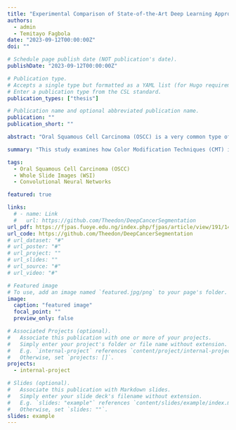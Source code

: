 ```yaml
---
title: "Experimental Comparison of State-of-the-Art Deep Learning Approaches for Oral Squamous Cell Carcinoma Cancer Segmentation"
authors:
  - admin
  - Temitayo Fagbola
date: "2023-09-12T00:00:00Z"
doi: ""

# Schedule page publish date (NOT publication's date).
publishDate: "2023-09-12T00:00:00Z"

# Publication type.
# Accepts a single type but formatted as a YAML list (for Hugo requirements).
# Enter a publication type from the CSL standard.
publication_types: ["thesis"]

# Publication name and optional abbreviated publication name.
publication: ""
publication_short: ""

abstract: "Oral Squamous Cell Carcinoma (OSCC) is a very common type of cancer that affects and can occur anywhere in the oral cavity. The segmentation of carcinoma cells from their non-carcinoma counterparts using deep learning architectures has been researched in some of the current studies, but further study is required in this area. In this research, the performance of the U-Net architecture and five modifications of the U-Net design is experimentally compared for the segmentation of OSCC images. High-quality Whole Slide Images (WSI) samples from the Oral Cancer (ORCA) dataset were used. Image augmentation and some other data preprocessing techniques were also used on the images before they were fed into the deep learning architectures. The architecture that gave the best performance is the U-Net with Inception-Resnet-v2 with an IOU score of 0.87, an F1 score of 0.86, a sensitivity of 0.86, and a specificity of 0.93. A key result of this research is that all of the U-Net modifications performed better when compared to the U- Net architecture."

summary: "This study examines how Color Modification Techniques (CMT) improve the performance of U-Net-based models in segmenting Oral Squamous Cell Carcinoma (OSCC) using a dataset of 200 images. Results show that CMT enhances segmentation accuracy and efficiency."

tags:
  - Oral Squamous Cell Carcinoma (OSCC)
  - Whole Slide Images (WSI)
  - Convolutional Neural Networks

featured: true

links:
  # - name: Link
  #   url: https://github.com/Theedon/DeepCancerSegmentation
url_pdf: https://fjpas.fuoye.edu.ng/index.php/fjpas/article/view/191/140
url_code: https://github.com/Theedon/DeepCancerSegmentation
# url_dataset: "#"
# url_poster: "#"
# url_project: ""
# url_slides: ""
# url_source: "#"
# url_video: "#"

# Featured image
# To use, add an image named `featured.jpg/png` to your page's folder.
image:
  caption: "featured image"
  focal_point: ""
  preview_only: false

# Associated Projects (optional).
#   Associate this publication with one or more of your projects.
#   Simply enter your project's folder or file name without extension.
#   E.g. `internal-project` references `content/project/internal-project/index.md`.
#   Otherwise, set `projects: []`.
projects:
  - internal-project

# Slides (optional).
#   Associate this publication with Markdown slides.
#   Simply enter your slide deck's filename without extension.
#   E.g. `slides: "example"` references `content/slides/example/index.md`.
#   Otherwise, set `slides: ""`.
slides: example
---
```


<!-- This work is driven by the results in my [previous paper](/publication/conference-paper/) on LLMs.

{{% callout note %}}
Create your slides in Markdown - click the _Slides_ button to check out the example.
{{% /callout %}}

Add the publication's **full text** or **supplementary notes** here. You can use rich formatting such as including [code, math, and images](https://docs.hugoblox.com/content/writing-markdown-latex/). -->
